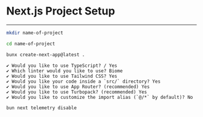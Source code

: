 # Next.js Project Setup
_______________________________________________________________________________

```sh
mkdir name-of-project
```

```sh
cd name-of-project
```

```sh
bunx create-next-app@latest .
```

```
✔ Would you like to use TypeScript? / Yes
✔ Which linter would you like to use? Biome
✔ Would you like to use Tailwind CSS? Yes
✔ Would you like your code inside a `src/` directory? Yes
✔ Would you like to use App Router? (recommended) Yes
✔ Would you like to use Turbopack? (recommended) Yes
✔ Would you like to customize the import alias (`@/*` by default)? No
```

```sh
bun next telemetry disable
```


